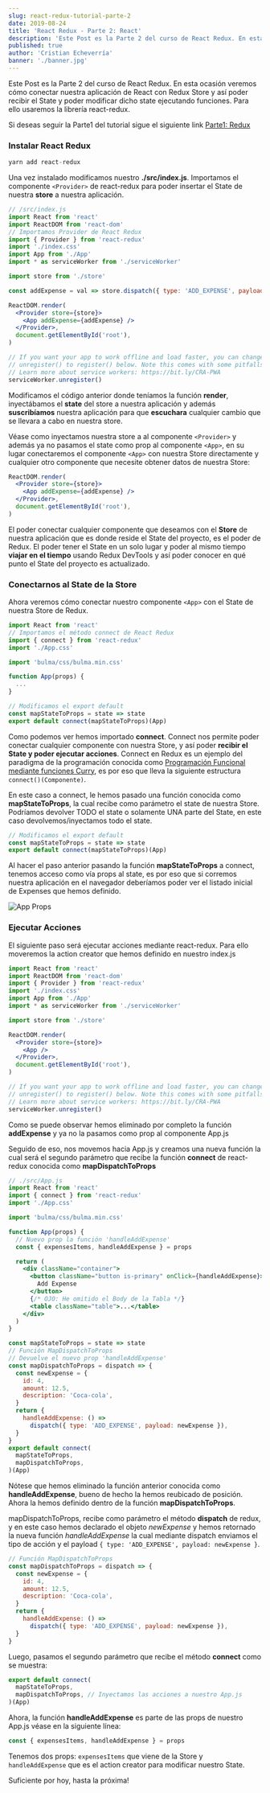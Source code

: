 ```yaml
---
slug: react-redux-tutorial-parte-2
date: 2019-08-24
title: 'React Redux - Parte 2: React'
description: 'Este Post es la Parte 2 del curso de React Redux. En esta ocasión veremos cómo conectar nuestra aplicación de React con Redux Store y así poder recibir el State y poder modificar dicho state ejecutando funciones. Para ello usaremos la librería react-redux.'
published: true
author: 'Cristian Echeverría'
banner: './banner.jpg'
---
```


Este Post es la Parte 2 del curso de React Redux. En esta ocasión veremos cómo conectar nuestra aplicación de React con Redux Store y así poder recibir el State y poder modificar dicho state ejecutando funciones. Para ello usaremos la librería react-redux.

Si deseas seguir la Parte1 del tutorial sigue el siguiente link [Parte1: Redux](https://cristianecheverria.com/react-redux-tutorial-parte-1)

### Instalar React Redux

```js
yarn add react-redux
```

Una vez instalado modificamos nuestro **./src/index.js**. Importamos el componente `<Provider>` de react-redux para poder insertar el State de nuestra **store** a nuestra aplicación.

```jsx
// /src/index.js
import React from 'react'
import ReactDOM from 'react-dom'
// Importamos Provider de React Redux
import { Provider } from 'react-redux'
import './index.css'
import App from './App'
import * as serviceWorker from './serviceWorker'

import store from './store'

const addExpense = val => store.dispatch({ type: 'ADD_EXPENSE', payload: val })

ReactDOM.render(
  <Provider store={store}>
    <App addExpense={addExpense} />
  </Provider>,
  document.getElementById('root'),
)

// If you want your app to work offline and load faster, you can change
// unregister() to register() below. Note this comes with some pitfalls.
// Learn more about service workers: https://bit.ly/CRA-PWA
serviceWorker.unregister()
```

Modificamos el código anterior donde teníamos la función **render**, inyectábamos el **state** del store a nuestra aplicación y además **suscribíamos** nuestra aplicación para que **escuchara** cualquier cambio que se llevara a cabo en nuestra store.

Véase como inyectamos nuestra store a al componente `<Provider>` y además ya no pasamos el state como prop al componente `<App>`, en su lugar conectaremos el componente `<App>` con nuestra Store directamente y cualquier otro componente que necesite obtener datos de nuestra Store:

```jsx
ReactDOM.render(
  <Provider store={store}>
    <App addExpense={addExpense} />
  </Provider>,
  document.getElementById('root'),
)
```

El poder conectar cualquier componente que deseamos con el **Store** de nuestra aplicación que es donde reside el State del proyecto, es el poder de Redux. El poder tener el State en un solo lugar y poder al mismo tiempo **viajar en el tiempo** usando Redux DevTools y así poder conocer en qué punto el State del proyecto es actualizado.

### Conectarnos al State de la Store

Ahora veremos cómo conectar nuestro componente `<App>` con el State de nuestra Store de Redux.

```jsx
import React from 'react'
// Importamos el método connect de React Redux
import { connect } from 'react-redux'
import './App.css'

import 'bulma/css/bulma.min.css'

function App(props) {
  ...
}

// Modificamos el export default
const mapStateToProps = state => state
export default connect(mapStateToProps)(App)
```

Como podemos ver hemos importado **connect**. Connect nos permite poder conectar cualquier componente con nuestra Store, y así poder **recibir el State y poder ejecutar acciones**. Connect en Redux es un ejemplo del paradigma de la programación conocida como [Programación Funcional mediante funciones Curry](https://cristianecheverria.com/funciones-curry-programacion-funcional-javascript), es por eso que lleva la siguiente estructura `connect()(Componente)`.

En este caso a connect, le hemos pasado una función conocida como **mapStateToProps**, la cual recibe como parámetro el state de nuestra Store. Podríamos devolver TODO el state o solamente UNA parte del State, en este caso devolvemos/inyectamos todo el state.

```jsx
// Modificamos el export default
const mapStateToProps = state => state
export default connect(mapStateToProps)(App)
```

Al hacer el paso anterior pasando la función **mapStateToProps** a connect, tenemos acceso como vía props al state, es por eso que si corremos nuestra aplicación en el navegador deberíamos poder ver el listado inicial de Expenses que hemos definido.

![App Props](app-connect.png)

### Ejecutar Acciones

El siguiente paso será ejecutar acciones mediante react-redux. Para ello moveremos la action creator que hemos definido en nuestro index.js

```jsx
import React from 'react'
import ReactDOM from 'react-dom'
import { Provider } from 'react-redux'
import './index.css'
import App from './App'
import * as serviceWorker from './serviceWorker'

import store from './store'

ReactDOM.render(
  <Provider store={store}>
    <App />
  </Provider>,
  document.getElementById('root'),
)

// If you want your app to work offline and load faster, you can change
// unregister() to register() below. Note this comes with some pitfalls.
// Learn more about service workers: https://bit.ly/CRA-PWA
serviceWorker.unregister()
```

Como se puede observar hemos eliminado por completo la función **addExpense** y ya no la pasamos como prop al componente App.js

Seguido de eso, nos movemos hacia App.js y creamos una nueva función la cual será el segundo parámetro que recibe la función **connect** de react-redux conocida como **mapDispatchToProps**

```jsx
// ./src/App.js
import React from 'react'
import { connect } from 'react-redux'
import './App.css'

import 'bulma/css/bulma.min.css'

function App(props) {
  // Nuevo prop la función 'handleAddExpense'
  const { expensesItems, handleAddExpense } = props

  return (
    <div className="container">
      <button className="button is-primary" onClick={handleAddExpense}>
        Add Expense
      </button>
      {/* OJO: He omitido el Body de la Tabla */}
      <table className="table">...</table>
    </div>
  )
}

const mapStateToProps = state => state
// Función MapDispatchToProps
// Devuelve el nuevo prop 'handleAddExpense'
const mapDispatchToProps = dispatch => {
  const newExpense = {
    id: 4,
    amount: 12.5,
    description: 'Coca-cola',
  }
  return {
    handleAddExpense: () =>
      dispatch({ type: 'ADD_EXPENSE', payload: newExpense }),
  }
}
export default connect(
  mapStateToProps,
  mapDispatchToProps,
)(App)
```

Nótese que hemos eliminado la función anterior conocida como **handleAddExpense**, bueno de hecho la hemos reubicado de posición. Ahora la hemos definido dentro de la función **mapDispatchToProps**.

mapDispatchToProps, recibe como parámetro el método **dispatch** de redux, y en este caso hemos declarado el objeto _newExpense_ y hemos retornado la nueva función _handleAddExpense_ la cual mediante dispatch enviamos el tipo de acción y el payload `{ type: 'ADD_EXPENSE', payload: newExpense }`.

```jsx
// Función MapDispatchToProps
const mapDispatchToProps = dispatch => {
  const newExpense = {
    id: 4,
    amount: 12.5,
    description: 'Coca-cola',
  }
  return {
    handleAddExpense: () =>
      dispatch({ type: 'ADD_EXPENSE', payload: newExpense }),
  }
}
```

Luego, pasamos el segundo parámetro que recibe el método **connect** como se muestra:

```jsx
export default connect(
  mapStateToProps,
  mapDispatchToProps, // Inyectamos las acciones a nuestro App.js
)(App)
```

Ahora, la función **handleAddExpense** es parte de las props de nuestro App.js véase en la siguiente línea:

```jsx
const { expensesItems, handleAddExpense } = props
```

Tenemos dos props: `expensesItems` que viene de la Store y `handleAddExpense` que es el action creator para modificar nuestro State.

Suficiente por hoy, hasta la próxima!
